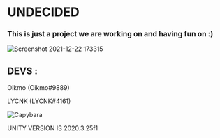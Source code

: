 # UNDECIDED

### This is just a project we are working on and having fun on :)

![Screenshot 2021-12-22 173315](https://user-images.githubusercontent.com/78755068/147254703-da2f30e6-d457-4707-8431-ad2ff635057e.png) 

## DEVS :

Oikmo (Oikmo#9889)  

LYCNK (LYCNK#4161)  


![Capybara](https://user-images.githubusercontent.com/65462136/173542828-60647788-d8e0-4ef6-85e1-6abe49538c70.png)  


UNITY VERSION IS 2020.3.25f1
